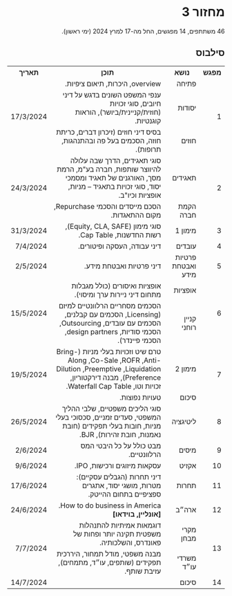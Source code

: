 <div dir="rtl">
<h1>מחזור 3</h1>
<p>
46 משתתפים, 14 מפגשים, החל מה-17 למרץ 2024 (ימי ראשון).

</p>
    
<h2>סילבוס</h2>
  
<table>
  <tr>
    <th>מפגש</th>
    <th>נושא</th>
    <th>תוכן</th>
    <th>תאריך</th>
  </tr>
  <tr></tr>
  <tr>
    <td rowspan="3">1</td>
    <td>פתיחה</td>
    <td>overview, היכרות, תיאום ציפיות.</td>
    <td rowspan="3">17/3/2024</td>
  </tr>
  <tr>
    <td>יסודות</td>
    <td>ענפי המשפט השונים בדגש על דיני חיובים, סוגי זכויות (חוזית/קניינית/ביושר), הוראות קוגנטיות.</td>
  </tr>
  <tr>
    <td>חוזים</td>
    <td>בסיס דיני חוזים (זיכרון דברים, כריתת חוזה, הסכמים בעל פה ובהתנהגות, תרופות).</td>
  </tr>
  <tr>
    <td rowspan="2">2</td>
    <td>תאגידים</td>
    <td>סוגי תאגידים, הדרך שבה עלולה להיווצר שותפות, חברה בע"מ, הרמת מסך, האורגנים של תאגיד ומסמכי יסוד, סוגי זכויות בתאגיד – מניות, אופציות וכיו"ב.</td>
    <td rowspan="2">24/3/2024</td>
  </tr>
  <tr>
    <td>הקמת חברה</td>
    <td>הסכם מייסדים והסכמי Repurchase, מקום ההתאגדות.</td>
  </tr>
  <tr>
    <td>3</td>
    <td>מימון 1</td>
    <td>סוגי מימון (Equity, CLA, SAFE), רשות החדשנות, Cap Table.</td>
    <td>31/3/2024</td>
  </tr>
  <tr>
    <td>4</td>
    <td>עובדים</td>
    <td>דיני עבודה, העסקה ופיטורים.</td>
    <td>7/4/2024</td>
  </tr>
  <tr>
    <td>5</td>
    <td>פרטיות ואבטחת מידע</td>
    <td>דיני פרטיות ואבטחת מידע.</td>
    <td>2/5/2024</td>
  </tr>
  <tr>
    <td rowspan="2">6</td>
    <td>אופציות</td>
    <td>אופציות ואיסורים (כולל מגבלות מתחום דיני ניירות ערך ומיסוי).</td>
    <td rowspan="2">15/5/2024</td>
  </tr>
  <tr>
    <td>קניין רוחני</td>
    <td>הסכמים מסחריים הרלוונטיים למיזם (Licensing, הסכמים עם קבלנים, הסכמים עם עובדים, Outsourcing, הסכמי סודיות, design partners, הסכמי פיינדר).</td>
  </tr>
  <tr>
    <td rowspan="2">7</td>
    <td>מימון 2</td>
    <td>טרם שיט וזכויות בעלי מניות (Bring-Along ,Co-Sale ,ROFR ,Anti-Dilution ,Preemptive ,Liquidation Preference), מבנה דירקטוריון, זכויות וטו, Waterfall Cap Table.</td>
    <td rowspan="2">19/5/2024</td>
  </tr>
  <tr>
    <td>סיכום</td>
    <td>טעויות נפוצות.</td>
  </tr>
  <tr>
    <td>8</td>
    <td>ליטיגציה</td>
    <td>סוגי הליכים משפטיים, שלבי ההליך המשפטי, סעדים זמניים, סכסוכי בעלי מניות, חובות בעלי תפקידים (חובת נאמנות, חובת זהירות), BJR.</td>
    <td>26/5/2024</td>
  </tr>
  <tr>
    <td>9</td>
    <td>מיסים</td>
    <td>מבט כולל על כל היבטי המס הרלוונטיים.</td>
    <td>2/6/2024</td>
  </tr>
  <tr>
    <td>10</td>
    <td>אקזיט</td>
    <td>עסקאות מיזוגים ורכישות, IPO.</td>
    <td>9/6/2024</td>
  </tr>
  <tr>
    <td>11</td>
    <td>תחרות</td>
    <td>דיני תחרות (הגבלים עסקיים): מטרות, מושגי יסוד, אתגרים ספציפיים בתחום ההייטק.</td>
    <td>17/6/2024</td>
  </tr>
  <tr>
    <td>12</td>
    <td>ארה״ב</td>
    <td>How to do business in America. <b>[אונליין, בוידאו]</b></td>
    <td>24/6/2024</td>
  </tr>
  <tr>
    <td rowspan="2">13</td>
    <td>מקרי מבחן</td>
    <td>דוגמאות אמיתיות להתנהלות משפטית תקינה יותר ופחות של פאונדרס, והשלכותיה.</td>
    <td rowspan="2">7/7/2024</td>
  </tr>
  <tr>
    <td>משרדי עו״ד</td>
    <td>מבנה משפטי, מודל תמחור, היררכית תפקידים (שותפים, עו״ד, מתמחים), עזיבת שותף.</td>
  </tr>
  <tr>
    <td>14</td>
    <td>סיכום</td>
    <td></td>
    <td>14/7/2024</td>
  </tr>
</table>

<div>
